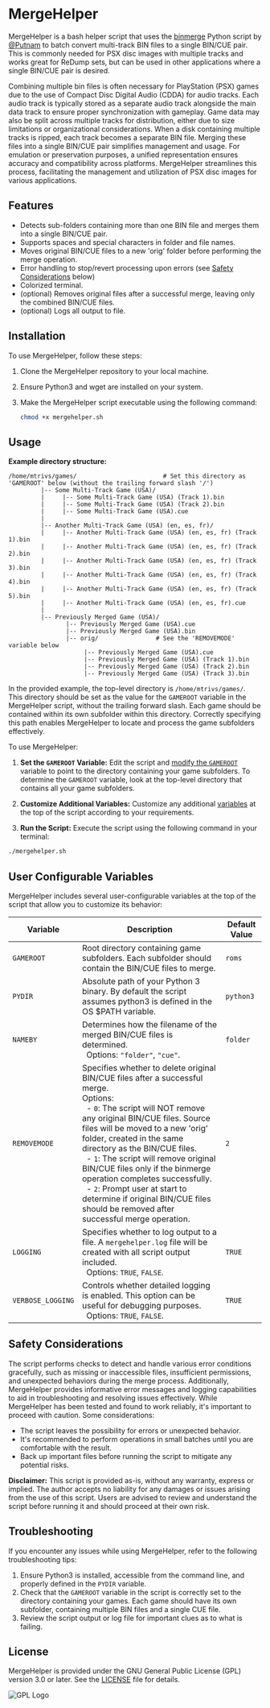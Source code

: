 
# MergeHelper
MergeHelper is a bash helper script that uses the [binmerge](https://github.com/putnam/binmerge) Python script by [@Putnam](https://github.com/putnam) to batch convert multi-track BIN files to a single BIN/CUE pair. This is commonly needed for PSX disc images with multiple tracks and works great for ReDump sets, but can be used in other applications where a single BIN/CUE pair is desired.

Combining multiple bin files is often necessary for PlayStation (PSX) games due to the use of Compact Disc Digital Audio (CDDA) for audio tracks. Each audio track is typically stored as a separate audio track alongside the main data track to ensure proper synchronization with gameplay. Game data may also be split across multiple tracks for distribution, either due to size limitations or organizational considerations. When a disk containing multiple tracks is ripped, each track becomes a separate BIN file.  Merging these files into a single BIN/CUE pair simplifies management and usage. For emulation or preservation purposes, a unified representation ensures accuracy and compatibility across platforms. MergeHelper streamlines this process, facilitating the management and utilization of PSX disc images for various applications.

## Features
- Detects sub-folders containing more than one BIN file and merges them into a single BIN/CUE pair.
- Supports spaces and special characters in folder and file names.
- Moves original BIN/CUE files to a new 'orig' folder before performing the merge operation.
- Error handling to stop/revert processing upon errors (see [Safety Considerations](#safety) below)
- Colorized terminal.
- (optional) Removes original files after a successful merge, leaving only the combined BIN/CUE files.
- (optional) Logs all output to file.

## Installation
To use MergeHelper, follow these steps:
1. Clone the MergeHelper repository to your local machine.
2. Ensure Python3 and wget are installed on your system.
3. Make the MergeHelper script executable using the following command:

   ```bash
   chmod +x mergehelper.sh
   ```

## Usage

**Example directory structure:**
```
/home/mtrivs/games/                        # Set this directory as 'GAMEROOT' below (without the trailing forward slash '/')
         |-- Some Multi-Track Game (USA)/
         |     |-- Some Multi-Track Game (USA) (Track 1).bin
         |     |-- Some Multi-Track Game (USA) (Track 2).bin
         |     |-- Some Multi-Track Game (USA).cue
         |
         |-- Another Multi-Track Game (USA) (en, es, fr)/
         |     |-- Another Multi-Track Game (USA) (en, es, fr) (Track 1).bin
         |     |-- Another Multi-Track Game (USA) (en, es, fr) (Track 2).bin
         |     |-- Another Multi-Track Game (USA) (en, es, fr) (Track 3).bin
         |     |-- Another Multi-Track Game (USA) (en, es, fr) (Track 4).bin
         |     |-- Another Multi-Track Game (USA) (en, es, fr) (Track 5).bin
         |     |-- Another Multi-Track Game (USA) (en, es, fr).cue
         |
         |-- Previously Merged Game (USA)/
                |-- Previously Merged Game (USA).cue
                |-- Previously Merged Game (USA).bin
                |-- orig/                # See the 'REMOVEMODE' variable below
                     |-- Previously Merged Game (USA).cue
                     |-- Previously Merged Game (USA) (Track 1).bin
                     |-- Previously Merged Game (USA) (Track 2).bin
                     |-- Previously Merged Game (USA) (Track 3).bin
```
In the provided example, the top-level directory is `/home/mtrivs/games/`. This directory should be set as the value for the `GAMEROOT` variable in the MergeHelper script, without the trailing forward slash. Each game should be contained within its own subfolder within this directory. Correctly specifying this path enables MergeHelper to locate and process the game subfolders effectively.


To use MergeHelper:

1.  **Set the `GAMEROOT` Variable:** Edit the script and [modify the `GAMEROOT`](https://github.com/mtrivs/MergeHelper/blob/master/mergehelper.sh#L32) variable to point to the directory containing your game subfolders. To determine the `GAMEROOT` variable, look at the top-level directory that contains all your game subfolders.
    
2.  **Customize Additional Variables:** Customize any additional [variables](#vars) at the top of the script according to your requirements.
    
3.  **Run the Script:** Execute the script using the following command in your terminal:

   ```bash
   ./mergehelper.sh
   ```
<a id="vars"></a> 
## User Configurable Variables

MergeHelper includes several user-configurable variables at the top of the script that allow you to customize its behavior:

| Variable          | Description                                                                                           | Default Value |
| ----------------- | ----------------------------------------------------------------------------------------------------- | ------------- |
| `GAMEROOT`        | Root directory containing game subfolders. Each subfolder should contain the BIN/CUE files to merge. | `roms`        |
| `PYDIR`           | Absolute path of your Python 3 binary. By default the script assumes python3 is defined in the OS $PATH variable.                                                     | `python3`     |
| `NAMEBY`          | Determines how the filename of the merged BIN/CUE files is determined.<br>&nbsp;&nbsp;Options: `"folder"`, `"cue"`. | `folder`      |
| `REMOVEMODE`      | Specifies whether to delete original BIN/CUE files after a successful merge.<br>Options:<br>&nbsp;&nbsp;- `0`: The script will NOT remove any original BIN/CUE files. Source files will be moved to a new 'orig' folder, created in the same directory as the BIN/CUE files.<br>&nbsp;&nbsp;- `1`: The script will remove original BIN/CUE files only if the binmerge operation completes successfully.<br>&nbsp;&nbsp;- `2`: Prompt user at start to determine if original BIN/CUE files should be removed after successful merge operation. | `2`           |
| `LOGGING`         | Specifies whether to log output to a file. A `mergehelper.log` file will be created with all script output included.<br>&nbsp;&nbsp;Options: `TRUE`, `FALSE`.                                 | `TRUE`        |
| `VERBOSE_LOGGING` | Controls whether detailed logging is enabled. This option can be useful for debugging purposes.<br>&nbsp;&nbsp;Options: `TRUE`, `FALSE`.                                | `TRUE`        |

<a id="safety"></a>
## Safety Considerations
The script performs checks to detect and handle various error conditions gracefully, such as missing or inaccessible files, insufficient permissions, and unexpected behaviors during the merge process. Additionally, MergeHelper provides informative error messages and logging capabilities to aid in troubleshooting and resolving issues effectively. While MergeHelper has been tested and found to work reliably, it's important to proceed with caution. Some considerations:

- The script leaves the possibility for errors or unexpected behavior.
- It's recommended to perform operations in small batches until you are comfortable with the result.
- Back up important files before running the script to mitigate any potential risks.

**Disclaimer:** This script is provided as-is, without any warranty, express or implied. The author accepts no liability for any damages or issues arising from the use of this script. Users are advised to review and understand the script before running it and should proceed at their own risk.

## Troubleshooting

If you encounter any issues while using MergeHelper, refer to the following troubleshooting tips:
1. Ensure Python3 is installed, accessible from the command line, and properly defined in the `PYDIR` variable.
2. Check that the `GAMEROOT` variable in the script is correctly set to the directory containing your games. Each game should have its own subfolder, containing multiple BIN files and a single CUE file.
3. Review the script output or log file for important clues as to what is failing.

## License

MergeHelper is provided under the GNU General Public License (GPL) version 3.0 or later. See the [LICENSE](LICENSE) file for details.

![GPL Logo](https://www.gnu.org/graphics/gplv3-88x31.png)
